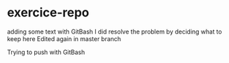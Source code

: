 # exercice-repo
adding some text with GitBash
I did resolve the problem by deciding what to keep here
Edited again in master branch

Trying to push with GitBash